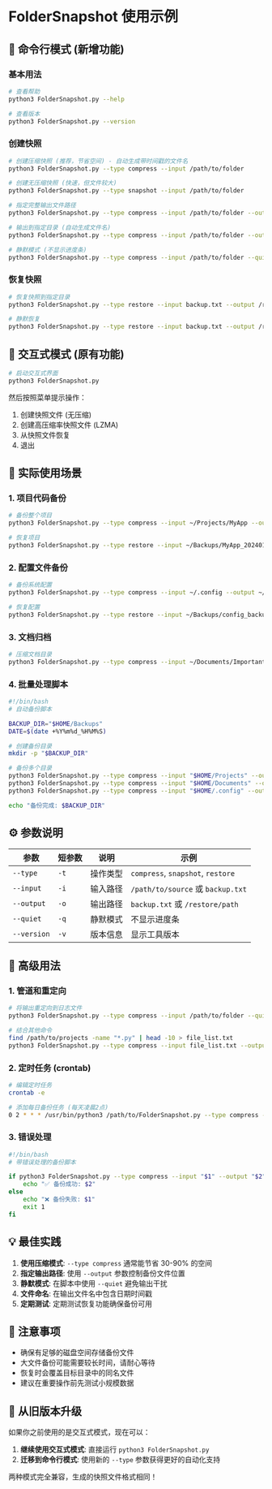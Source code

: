 # FolderSnapshot 使用示例

## 🚀 命令行模式 (新增功能)

### 基本用法

```bash
# 查看帮助
python3 FolderSnapshot.py --help

# 查看版本
python3 FolderSnapshot.py --version
```

### 创建快照

```bash
# 创建压缩快照 (推荐，节省空间) - 自动生成带时间戳的文件名
python3 FolderSnapshot.py --type compress --input /path/to/folder

# 创建无压缩快照 (快速，但文件较大)
python3 FolderSnapshot.py --type snapshot --input /path/to/folder

# 指定完整输出文件路径
python3 FolderSnapshot.py --type compress --input /path/to/folder --output /backups/my_backup.txt

# 输出到指定目录 (自动生成文件名)
python3 FolderSnapshot.py --type compress --input /path/to/folder --output /backups/

# 静默模式 (不显示进度条)
python3 FolderSnapshot.py --type compress --input /path/to/folder --quiet
```

### 恢复快照

```bash
# 恢复快照到指定目录
python3 FolderSnapshot.py --type restore --input backup.txt --output /restore/path

# 静默恢复
python3 FolderSnapshot.py --type restore --input backup.txt --output /restore/path --quiet
```

## 📱 交互式模式 (原有功能)

```bash
# 启动交互式界面
python3 FolderSnapshot.py
```

然后按照菜单提示操作：
1. 创建快照文件 (无压缩)
2. 创建高压缩率快照文件 (LZMA)
3. 从快照文件恢复
0. 退出

## 🎯 实际使用场景

### 1. 项目代码备份

```bash
# 备份整个项目
python3 FolderSnapshot.py --type compress --input ~/Projects/MyApp --output ~/Backups/MyApp_$(date +%Y%m%d).txt

# 恢复项目
python3 FolderSnapshot.py --type restore --input ~/Backups/MyApp_20240123.txt --output ~/Projects/MyApp_Restored
```

### 2. 配置文件备份

```bash
# 备份系统配置
python3 FolderSnapshot.py --type compress --input ~/.config --output ~/Backups/config_backup.txt

# 恢复配置
python3 FolderSnapshot.py --type restore --input ~/Backups/config_backup.txt --output ~/.config_restored
```

### 3. 文档归档

```bash
# 压缩文档目录
python3 FolderSnapshot.py --type compress --input ~/Documents/ImportantDocs --output ~/Archives/docs_$(date +%Y%m%d).txt
```

### 4. 批量处理脚本

```bash
#!/bin/bash
# 自动备份脚本

BACKUP_DIR="$HOME/Backups"
DATE=$(date +%Y%m%d_%H%M%S)

# 创建备份目录
mkdir -p "$BACKUP_DIR"

# 备份多个目录
python3 FolderSnapshot.py --type compress --input "$HOME/Projects" --output "$BACKUP_DIR/projects_$DATE.txt" --quiet
python3 FolderSnapshot.py --type compress --input "$HOME/Documents" --output "$BACKUP_DIR/documents_$DATE.txt" --quiet
python3 FolderSnapshot.py --type compress --input "$HOME/.config" --output "$BACKUP_DIR/config_$DATE.txt" --quiet

echo "备份完成: $BACKUP_DIR"
```

## ⚙️ 参数说明

| 参数 | 短参数 | 说明 | 示例 |
|------|--------|------|------|
| `--type` | `-t` | 操作类型 | `compress`, `snapshot`, `restore` |
| `--input` | `-i` | 输入路径 | `/path/to/source` 或 `backup.txt` |
| `--output` | `-o` | 输出路径 | `backup.txt` 或 `/restore/path` |
| `--quiet` | `-q` | 静默模式 | 不显示进度条 |
| `--version` | `-v` | 版本信息 | 显示工具版本 |

## 🔧 高级用法

### 1. 管道和重定向

```bash
# 将输出重定向到日志文件
python3 FolderSnapshot.py --type compress --input /path/to/folder --quiet > backup.log 2>&1

# 结合其他命令
find /path/to/projects -name "*.py" | head -10 > file_list.txt
python3 FolderSnapshot.py --type compress --input file_list.txt --output python_files.txt
```

### 2. 定时任务 (crontab)

```bash
# 编辑定时任务
crontab -e

# 添加每日备份任务 (每天凌晨2点)
0 2 * * * /usr/bin/python3 /path/to/FolderSnapshot.py --type compress --input /home/user/important --output /backups/daily_$(date +\%Y\%m\%d).txt --quiet
```

### 3. 错误处理

```bash
#!/bin/bash
# 带错误处理的备份脚本

if python3 FolderSnapshot.py --type compress --input "$1" --output "$2" --quiet; then
    echo "✅ 备份成功: $2"
else
    echo "❌ 备份失败: $1"
    exit 1
fi
```

## 💡 最佳实践

1. **使用压缩模式**: `--type compress` 通常能节省 30-90% 的空间
2. **指定输出路径**: 使用 `--output` 参数控制备份文件位置
3. **静默模式**: 在脚本中使用 `--quiet` 避免输出干扰
4. **文件命名**: 在输出文件名中包含日期时间戳
5. **定期测试**: 定期测试恢复功能确保备份可用

## 🚨 注意事项

- 确保有足够的磁盘空间存储备份文件
- 大文件备份可能需要较长时间，请耐心等待
- 恢复时会覆盖目标目录中的同名文件
- 建议在重要操作前先测试小规模数据

## 🔄 从旧版本升级

如果你之前使用的是交互式模式，现在可以：

1. **继续使用交互式模式**: 直接运行 `python3 FolderSnapshot.py`
2. **迁移到命令行模式**: 使用新的 `--type` 参数获得更好的自动化支持

两种模式完全兼容，生成的快照文件格式相同！